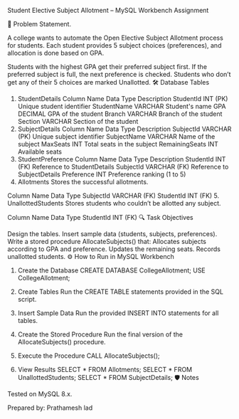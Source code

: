 Student Elective Subject Allotment – MySQL Workbench Assignment

📝 Problem Statement.

A college wants to automate the Open Elective Subject Allotment process for students.
Each student provides 5 subject choices (preferences), and allocation is done based on GPA.

Students with the highest GPA get their preferred subject first.
If the preferred subject is full, the next preference is checked.
Students who don’t get any of their 5 choices are marked Unallotted.
🛠️ Database Tables

1. StudentDetails
Column Name	Data Type	Description
StudentId	INT (PK)	Unique student identifier
StudentName	VARCHAR	Student's name
GPA	DECIMAL	GPA of the student
Branch	VARCHAR	Branch of the student
Section	VARCHAR	Section of the student
2. SubjectDetails
Column Name	Data Type	Description
SubjectId	VARCHAR (PK)	Unique subject identifier
SubjectName	VARCHAR	Name of the subject
MaxSeats	INT	Total seats in the subject
RemainingSeats	INT	Available seats
3. StudentPreference
Column Name	Data Type	Description
StudentId	INT (FK)	Reference to StudentDetails
SubjectId	VARCHAR (FK)	Reference to SubjectDetails
Preference	INT	Preference ranking (1 to 5)
4. Allotments
Stores the successful allotments.

Column Name	Data Type
SubjectId	VARCHAR (FK)
StudentId	INT (FK)
5. UnallottedStudents
Stores students who couldn’t be allotted any subject.

Column Name	Data Type
StudentId	INT (FK)
🔍 Task Objectives

Design the tables.
Insert sample data (students, subjects, preferences).
Write a stored procedure AllocateSubjects() that:
Allocates subjects according to GPA and preference.
Updates the remaining seats.
Records unallotted students.
⚙️ How to Run in MySQL Workbench

1. Create the Database
CREATE DATABASE CollegeAllotment;
USE CollegeAllotment;
2. Create Tables
Run the CREATE TABLE statements provided in the SQL script.

3. Insert Sample Data
Run the provided INSERT INTO statements for all tables.

4. Create the Stored Procedure
Run the final version of the AllocateSubjects() procedure.

5. Execute the Procedure
CALL AllocateSubjects();
6. View Results
SELECT * FROM Allotments;
SELECT * FROM UnallottedStudents;
SELECT * FROM SubjectDetails;
🛡️ Notes


Tested on MySQL 8.x.

Prepared by: Prathamesh lad

